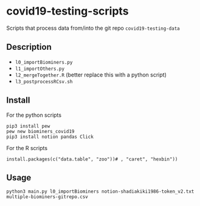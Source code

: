 # covid19-testing-scripts

Scripts that process data from/into the git repo `covid19-testing-data`


## Description

- `l0_importBiominers.py`
- `l1_importOthers.py`
- `l2_mergeTogether.R` (better replace this with a python script)
- `l3_postprocessRCsv.sh`


## Install

For the python scripts

```
pip3 install pew
pew new biominers_covid19
pip3 install notion pandas Click
```

For the R scripts

```
install.packages(c("data.table", "zoo"))# , "caret", "hexbin"))
```


## Usage

```
python3 main.py l0_importBiominers notion-shadiakiki1986-token_v2.txt multiple-biominers-gitrepo.csv
```
